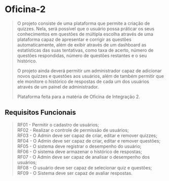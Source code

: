 # Oficina-2

> O projeto consiste de uma plataforma que permite a criação de quizzes. Nela, será possível que o usuário possa práticar os seus conhecimentos em questões de múltipla escolha através de uma plataforma capaz de apresentar e corrigir as questões automaticamente, além de exibir através de um dashboard as estatísticas das suas tentativas, como taxa de acerto, número de questões respondidas, número de questões restantes e o seu histórico.
>
> O projeto ainda deverá permitir um administrador capaz de adicionar novos quizzes e questões aos usuários, além de também permitir que ele monitore o histórico de respostas de cada um dos usuários através de um painel de administrador.
>
> Plataforma feita para a matéria de Oficina de Integração 2.

## Requisitos Funcionais
>RF01 - Permitir o cadastro de usuários;<br />
RF02 - Realizar o controle de permissão de usuários;<br />
RF03 - O Admin deve ser capaz de criar, editar e remover quizzes;<br />
RF04 - O Admin deve ser capaz de criar, editar e remover questões;<br />
RF05 - O sistema deve registrar o desempenho do usuário;<br />
RF06 - O sistema deve armazenar o histórico de respostas;<br />
RF07 - O Admin deve ser capaz de analisar o desempenho dos usuários;<br />
RF08 - O usuário deve ser capaz de selecionar quiz e questões;<br />
RF09 - O Sistema deve ser capaz de avaliar respostas.

